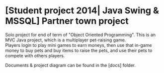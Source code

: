 # [Student project 2014| Java Swing &amp; MSSQL] Partner town project
Solo project for end of term of "Object Oriented Programming". This is an MVC Java project, which is a multiplayer pet-raising game.  
Players login to play mini games to earn moneys, then use that in-game money to buy pets and buy items to raise the pets, and use their pets to compete with others players.  

Documents & project diagram can be found in the [docs] folder.
